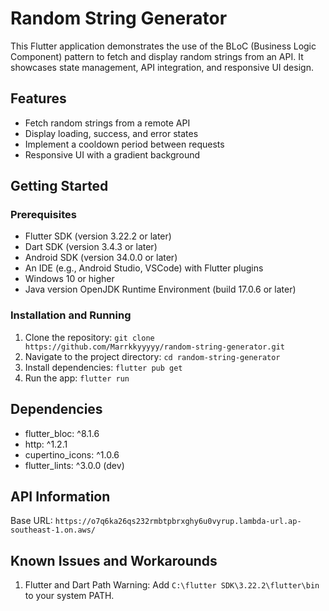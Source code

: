 # Random String Generator

This Flutter application demonstrates the use of the BLoC (Business Logic Component) pattern to fetch and display random strings from an API. It showcases state management, API integration, and responsive UI design.

## Features

- Fetch random strings from a remote API
- Display loading, success, and error states
- Implement a cooldown period between requests
- Responsive UI with a gradient background

## Getting Started

### Prerequisites

- Flutter SDK (version 3.22.2 or later)
- Dart SDK (version 3.4.3 or later)
- Android SDK (version 34.0.0 or later)
- An IDE (e.g., Android Studio, VSCode) with Flutter plugins
- Windows 10 or higher
- Java version OpenJDK Runtime Environment (build 17.0.6 or later)

### Installation and Running

1. Clone the repository: `git clone https://github.com/Marrkkyyyyy/random-string-generator.git`
2. Navigate to the project directory: `cd random-string-generator`
3. Install dependencies: `flutter pub get`
4. Run the app: `flutter run`

## Dependencies

- flutter_bloc: ^8.1.6
- http: ^1.2.1
- cupertino_icons: ^1.0.6
- flutter_lints: ^3.0.0 (dev)

## API Information

Base URL: `https://o7q6ka26qs232rmbtpbrxghy6u0vyrup.lambda-url.ap-southeast-1.on.aws/`

## Known Issues and Workarounds

1. Flutter and Dart Path Warning: Add `C:\flutter SDK\3.22.2\flutter\bin` to your system PATH.
